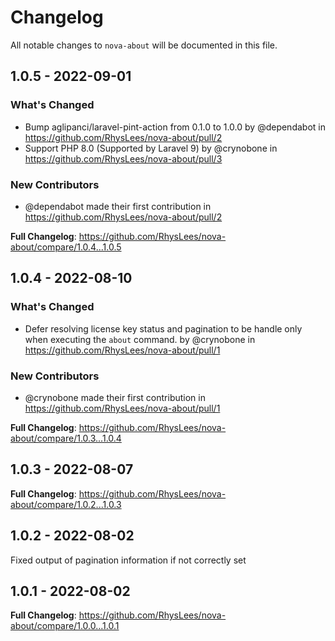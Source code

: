 # Changelog

All notable changes to `nova-about` will be documented in this file.

## 1.0.5 - 2022-09-01

### What's Changed

- Bump aglipanci/laravel-pint-action from 0.1.0 to 1.0.0 by @dependabot in https://github.com/RhysLees/nova-about/pull/2
- Support PHP 8.0 (Supported by Laravel 9) by @crynobone in https://github.com/RhysLees/nova-about/pull/3

### New Contributors

- @dependabot made their first contribution in https://github.com/RhysLees/nova-about/pull/2

**Full Changelog**: https://github.com/RhysLees/nova-about/compare/1.0.4...1.0.5

## 1.0.4 - 2022-08-10

### What's Changed

- Defer resolving license key status and pagination to be handle only when executing the `about` command. by @crynobone in https://github.com/RhysLees/nova-about/pull/1

### New Contributors

- @crynobone made their first contribution in https://github.com/RhysLees/nova-about/pull/1

**Full Changelog**: https://github.com/RhysLees/nova-about/compare/1.0.3...1.0.4

## 1.0.3 - 2022-08-07

**Full Changelog**: https://github.com/RhysLees/nova-about/compare/1.0.2...1.0.3

## 1.0.2 - 2022-08-02

Fixed output of pagination information if not correctly set

## 1.0.1 - 2022-08-02

**Full Changelog**: https://github.com/RhysLees/nova-about/compare/1.0.0...1.0.1
